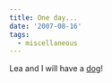 ```yaml
---
title: One day...
date: '2007-08-16'
tags:
  - miscellaneous
---
```


Lea and I will have a [dog](https://www.wihumane.org/animals/dogs.aspx 'Milwaukee Humane Society')!
